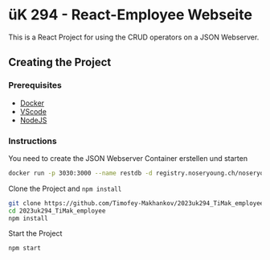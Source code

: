# üK 294 - React-Employee Webseite

This is a React Project for using the CRUD operators on a JSON Webserver.

## Creating the Project

### Prerequisites

- [Docker](https://docs.docker.com/engine/install/)
- [VScode](https://code.visualstudio.com/download)
- [NodeJS](https://nodejs.org/en/download)

### Instructions

You need to create the JSON Webserver Container erstellen und starten

```bash
docker run -p 3030:3000 --name restdb -d registry.noseryoung.ch/noseryoung/restdb
```

Clone the Project and `npm install`

```bash
git clone https://github.com/Timofey-Makhankov/2023uk294_TiMak_employee.git
cd 2023uk294_TiMak_employee
npm install
```

Start the Project

```bash
npm start
```
